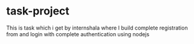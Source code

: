 # task-project  


This is task which i get by internshala where I  build complete registration from and login with complete authentication using nodejs
